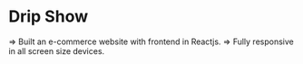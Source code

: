 # Drip Show
=> Built an e-commerce website with frontend in Reactjs.
=> Fully responsive in all screen size devices.
